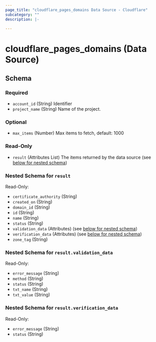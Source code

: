 ```yaml
---
page_title: "cloudflare_pages_domains Data Source - Cloudflare"
subcategory: ""
description: |-
  
---
```


# cloudflare_pages_domains (Data Source)




<!-- schema generated by tfplugindocs -->
## Schema

### Required

- `account_id` (String) Identifier
- `project_name` (String) Name of the project.

### Optional

- `max_items` (Number) Max items to fetch, default: 1000

### Read-Only

- `result` (Attributes List) The items returned by the data source (see [below for nested schema](#nestedatt--result))

<a id="nestedatt--result"></a>
### Nested Schema for `result`

Read-Only:

- `certificate_authority` (String)
- `created_on` (String)
- `domain_id` (String)
- `id` (String)
- `name` (String)
- `status` (String)
- `validation_data` (Attributes) (see [below for nested schema](#nestedatt--result--validation_data))
- `verification_data` (Attributes) (see [below for nested schema](#nestedatt--result--verification_data))
- `zone_tag` (String)

<a id="nestedatt--result--validation_data"></a>
### Nested Schema for `result.validation_data`

Read-Only:

- `error_message` (String)
- `method` (String)
- `status` (String)
- `txt_name` (String)
- `txt_value` (String)


<a id="nestedatt--result--verification_data"></a>
### Nested Schema for `result.verification_data`

Read-Only:

- `error_message` (String)
- `status` (String)



